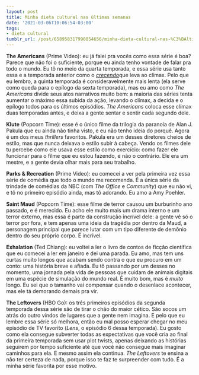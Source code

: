 ```yaml
---
layout: post
title: Minha dieta cultural nas últimas semanas
date: '2021-03-06T10:06:54-03:00'
tags:
- dieta cultural
tumblr_url: /post/658958317990854656/minha-dieta-cultural-nas-%C3%BAltimas-semanas
---
```

 **The Americans** (Prime Video): eu já falei pra vocês como essa série é boa? Parece que não foi o suficiente, porque eu ainda tenho vontade de falar pra todo o mundo. Eu tô no meio da quarta temporada, e essa série usa tanto essa e a temporada anterior como o _[crecendo](https://href.li/?https://en.wikipedia.org/wiki/Dramatic_structure?utm_campaign=A%20Baguete&utm_medium=email&utm_source=Revue%20newsletter#/media/File:Freytag's_Pyramid_with_English_text.svg)_[](https://href.li/?https://en.wikipedia.org/wiki/Dramatic_structure?utm_campaign=A%20Baguete&utm_medium=email&utm_source=Revue%20newsletter#/media/File:Freytag's_Pyramid_with_English_text.svg)que leva ao clímax. Pelo que eu lembro, a quinta temporada é consideravelmente mais lenta (ela serve como queda para o epílogo da sexta temporada), mas eu amo como _The Americans_ divide seus atos narrativos muito bem: a maioria das séries tenta aumentar o máximo essa subida da ação, levando o clímax, a decida e o epílogo todos para os últimos episódios. _The Americans_ coloca esse clímax duas temporadas antes, e deixa a gente sentar e sentir cada segundo dele.

**Klute** (Popcorn Time): esse é o único filme da trilogia da paranoia de Alan J. Pakula que eu ainda não tinha visto, e eu não tenho ideia do porquê. Agora é um dos meus _thrillers_ favoritos. Pakula era um desses diretores cheios de estilo, mas que nunca deixava o estilo subir à cabeça. Vendo os filmes dele tu percebe como ele usava esse estilo como exercício: como fazer ele funcionar para o filme que eu estou fazendo, e não o contrário. Ele era um mestre, e a gente devia olhar mais para seu trabalho.

**Parks & Recreation** (Prime Video): eu comecei a ver pela primeira vez essa série de comédia que todo o mundo me recomenda. É a única série da trindade de comédias da NBC (com _The Office_ e _Community_) que eu não vi, e tô no primeiro episódio ainda, mas tô adorando. Eu amo a Amy Poehler.

**Saint Maud** (Popcorn Time): esse filme de terror causou um burburinho ano passado, e é merecido. Eu acho ele muito mais um drama interno e um terror externo, mas essa é parte da construção incrível dele: a gente vê só o terror por fora, e tem apenas uma ideia da tragédia por dentro da Maud, a personagem principal que parece lutar com um tipo diferente de demônio dentro do seu próprio corpo. É incrível.

**Exhalation** (Ted Chiang): eu voltei a ler o livro de contos de ficção científica que eu comecei a ler em janeiro e dei uma parada. Eu amo, mas tem uns curtas muito longos que acabam sendo contra o que eu procuro em um conto: uma história breve e afiada. Eu tô passando por um desses no momento, uma jornada pela vida de pessoas que cuidam de animais digitais em uma espécie de simulação do mundo real. É muito bom, mas é _muito_ longo. Eu sei que o tamanho vai compensar quando o desenlace acontecer, mas ele tá demorando demais pra vir.

**The Leftovers** (HBO Go): os três primeiros episódios da segunda temporada dessa série são de tirar o chão do maior cético. São socos um atrás do outro vindos de lugares que a gente nem imagina. E pelo que eu lembre essa série só melhora, então eu mal posso esperar chegar no meu episódio de TV favorito (_Lens_, o episódio 6 dessa temporada). Eu gosto como ela consegue subverter todas as expectativas que você cria ao final da primeira temporada sem usar plot twists, apenas deixando as histórias seguirem por tempo suficiente até que você não consegue mais imaginar caminhos para ela. E mesmo assim ela continua. _The Leftovers_ te ensina a não ter certeza de nada, porque isso te faz te surpreender com tudo. É a minha série favorita por esse motivo.

